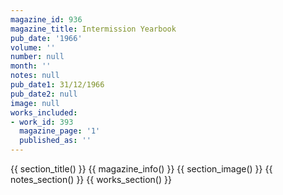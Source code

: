 ```yaml
---
magazine_id: 936
magazine_title: Intermission Yearbook
pub_date: '1966'
volume: ''
number: null
month: ''
notes: null
pub_date1: 31/12/1966
pub_date2: null
image: null
works_included:
- work_id: 393
  magazine_page: '1'
  published_as: ''
---
```


{{ section_title() }}
{{ magazine_info() }}
{{ section_image() }}
{{ notes_section() }}
{{ works_section() }}

